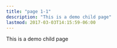 ```yaml
---
title: "page 1-1"
description: "This is a demo child page"
lastmod: 2017-03-03T14:15:59-06:00
---
```


This is a demo child page
